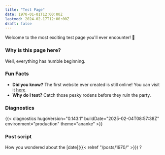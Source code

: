 ```yaml
---
title: "Test Page"
date: 1970-01-01T12:00:00Z
lastmod: 2024-02-17T12:00:00Z
draft: false
---
```


Welcome to the most exciting test page you'll ever encounter! 🎉

### Why is this page here?

Well, everything has humble beginning.

### Fun Facts

- **Did you know?** The first website ever created is still online! You can visit it [here](http://info.cern.ch/hypertext/WWW/TheProject.html).
- **Why do I test?** Catch those pesky rodens before they ruin the party.

### Diagnostics

{{< diagnostics hugoVersion="0.143.1" buildDate="2025-02-04T08:57:38Z" environment="production" theme="ananke" >}}

### Post script

How you wondered about the [date]({{< relref "/posts/1970/" >}}) ?
